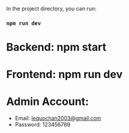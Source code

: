 In the project directory, you can run:
### `npm run dev`
# Backend: npm start
# Frontend: npm run dev

# Admin Account: 
- Email: lequochan2003@gmail.com
- Password: 123456789 
